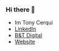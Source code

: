 ### Hi there 👋
- Im Tony Cerqui
- [LinkedIn](https://www.linkedin.com/in/anthonycerqui/)
- [B&T Digital](https://www.btdigital.com.au)
- [Website](https://tony-cerqui.webnode.page)

<!--
**littletuna4/littletuna4** is a ✨ _special_ ✨ repository because its `README.md` (this file) appears on your GitHub profile.

Here are some ideas to get you started:

- 🔭 I’m currently working on ...
- 🌱 I’m currently learning ...
- 👯 I’m looking to collaborate on ...
- 🤔 I’m looking for help with ...
- 💬 Ask me about ...
- 📫 How to reach me: ...
- 😄 Pronouns: ...
- ⚡ Fun fact: ...
-->
